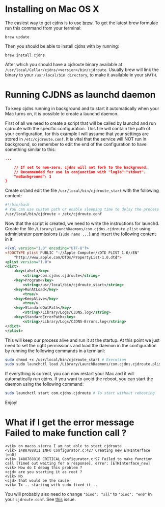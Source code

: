 # Installing on Mac OS X

The easiest way to get cjdns is to use [brew](http://brew.sh/). To get the latest brew formulae run this command from your terminal:

`brew update`

Then you should be able to install cjdns with by running:

`brew install cjdns`

After which you should have a cjdroute binary available at `/usr/local/Cellar/cjdns/<version>/bin/cjdroute`. Usually brew will link the binary to your `/usr/local/bin directory`, to make it available in your `$PATH`.

# Running CJDNS as launchd daemon  
To keep cjdns running in background and to start it automatically when your Mac turns on, it is possible to create a launchd daemon.

First of all we need to create a script that will be called by launchd and run cjdroute with the specific configuration. This file will contain the path of your configuration, for this example I will assume that your settings are stored in `/etc/cjdroute.conf`. It is vital that the service will NOT run in background, so remember to edit the end of the configuration to have something similar to this:

```json
...

    // If set to non-zero, cjdns will not fork to the background.
    // Recommended for use in conjunction with "logTo":"stdout".
    "noBackground": 1
}
```

Create or/and edit the file `/usr/local/bin/cjdroute_start` with the following content:

```bash
#!/bin/bash
# You can use custom path or enable sleeping time to delay the process
/usr/local/bin/cjdroute < /etc/cjdroute.conf
```

Now that the script is created, we need to write the instructions for launchd. Create the file `/Library/LaunchDaemons/com.cjdns.cjdroute.plist` using administrator permissions (`sudo nano ...`) and insert the following content in it:

```xml
<?xml version="1.0" encoding="UTF-8"?>
<!DOCTYPE plist PUBLIC "-//Apple Computer//DTD PLIST 1.0//EN"
    "http://www.apple.com/DTDs/PropertyList-1.0.dtd">
<plist version="1.0">
<dict>
    <key>Label</key>
        <string>com.cjdns.cjdroute</string>
    <key>Program</key>
        <string>/usr/local/bin/cjdroute_start</string>
    <key>RunAtLoad</key>
        <true/>
    <key>KeepAlive</key>
        <true/>
    <key>StandardOutPath</key>
        <string>/Library/Logs/CJDNS.log</string>
    <key>StandardErrorPath</key>
        <string>/Library/Logs/CJDNS-Errors.log</string>
</dict>
</plist>
```

This will keep our process alive and run it at the startup. At this point we just need to set the right permissions and load the daemon in the configuration by running the following commands in a termianl:

```bash
sudo chmod +x /usr/local/bin/cjdroute_start # Execution
sudo sudo launchctl load /Library/LaunchDaemons/com.cjdns.cjdroute.plist 
```

If everything is correct, you can now restart your Mac and it will automatically run cjdns. If you want to avoid the reboot, you can start the daemon using the following command:

```bash
sudo launchctl start com.cjdns.cjdroute # To start without rebooting
```

Enjoy!


# What if I get the error message Failed to make function call ?

```
<vik> on macos sierra I am not able to start cjdroute
<vik> 1488788811 INFO Configurator.c:427 Creating new ETHInterface [en0]
<vik> 1488788816 CRITICAL Configurator.c:97 Failed to make function call [Timed out waiting for a response], error: [ETHInterface_new]
<vik> How do I debug this problem ?
<cjd> are you starting it as root ?
<vik> No
<cjd> that would be the cause
<vik> Tx .. starting with sudo fixed it ..
```

You will probably also need to change `"bind": "all"` to `"bind": "en0"` in your `cjdroute.conf`. See [this](https://github.com/hyperboria/bugs/issues/160#issuecomment-320576127) issue.
